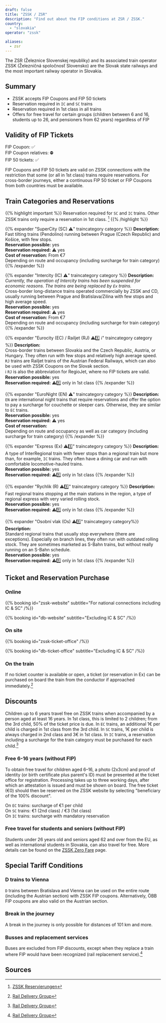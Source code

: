 ```yaml
---
draft: false
title: "ZSSK / ZSR"
description: "Find out about the FIP conditions at ZSR / ZSSK."
country:
  - "slovakia"
operator: "zssk"

aliases:
  - zsr
---
```


The ZSR (Železnice Slovenskej republiky) and its associated train operator ZSSK (Železničná spoločnosť Slovensko) are the Slovak state railways and the most important railway operator in Slovakia.

## Summary

- ZSSK accepts FIP Coupons and FIP 50 tickets
- Reservation required in `IC` and `SC` trains
- Reservation required in 1st class in all trains
- Offers for free travel for certain groups (children between 6 and 16, students up to 26, and pensioners from 62 years) regardless of FIP

## Validity of FIP Tickets

FIP Coupon: ✅ \
FIP Coupon relatives: ⛔ \
FIP 50 tickets: ✅

FIP Coupons and FIP 50 tickets are valid on ZSSK connections with the restriction that some (or all in 1st class) trains require reservations. For cross-border journeys, either a continuous FIP 50 ticket or FIP Coupons from both countries must be available.

## Train Categories and Reservations

{{% highlight important %}}
Reservation required for `SC` and `IC` trains. Other ZSSK trains only require a reservation in 1st class. [^2]
{{% /highlight %}}

{{% expander "SuperCity (SC) ⚠️" traincategory category %}}
**Description:** \
Fast tilting trains (Pendolino) running between Prague (Czech Republic) and Košice, with few stops. \
**Reservation possible:** yes \
**Reservation required:** ⚠️ yes \
**Cost of reservation:** From €7 \
Depending on route and occupancy (including surcharge for train category)
{{% /expander %}}

{{% expander "Intercity (IC) ⚠️" traincategory category %}}
**Description:** \
_Currently, the operation of Intercity trains has been suspended for economic reasons. The trains are being replaced by `Ex` trains._ \
Cross-border long-distance trains operated commercially by ZSSK and CD, usually running between Prague and Bratislava/Zilina with few stops and high average speed. \
**Reservation possible:** yes \
**Reservation required:** ⚠️ yes \
**Cost of reservation:** From €7 \
Depending on route and occupancy (including surcharge for train category)
{{% /expander %}}

{{% expander "Eurocity (EC) / Railjet (RJ) ⚠️1️⃣ ℹ️" traincategory category %}}
**Description:** \
Cross-border trains between Slovakia and the Czech Republic, Austria, or Hungary. They often run with few stops and relatively high average speed. `RJ` trains are Railjet trains of the Austrian Federal Railways, which can also be used with ZSSK Coupons on the Slovak section. \
ℹ️ `RJ` is also the abbreviation for RegioJet, where no FIP tickets are valid. \
**Reservation possible:** yes \
**Reservation required:** ⚠️1️⃣ only in 1st class
{{% /expander %}}

{{% expander "EuroNight (EN) ⚠️" traincategory category %}}
**Description:** \
`EN` are international night trains that require reservations and offer the option to pay a surcharge for couchette or sleeper cars. Otherwise, they are similar to `EC` trains. \
**Reservation possible:** yes \
**Reservation required:** ⚠️ yes \
**Cost of reservation:** \
Depending on route and occupancy as well as car category (including surcharge for train category)
{{% /expander %}}

{{% expander "Express (Ex) ⚠️1️⃣" traincategory category %}}
**Description:** \
A type of InterRegional train with fewer stops than a regional train but more than, for example, `IC` trains. They often have a dining car and run with comfortable locomotive-hauled trains. \
**Reservation possible:** yes \
**Reservation required:** ⚠️1️⃣ only in 1st class
{{% /expander %}}

{{% expander "Rychlik (R) ⚠️1️⃣" traincategory category %}}
**Description:** \
Fast regional trains stopping at the main stations in the region, a type of regional express with very varied rolling stock. \
**Reservation possible:** yes \
**Reservation required:** ⚠️1️⃣ only in 1st class
{{% /expander %}}

{{% expander "Osobní vlak (Os) ⚠️1️⃣" traincategory category%}}
**Description:** \
Standard regional trains that usually stop everywhere (there are exceptions). Especially on branch lines, they often run with outdated rolling stock. They are sometimes marketed as S-Bahn trains, but without really running on an S-Bahn schedule. \
**Reservation possible:** yes \
**Reservation required:** ⚠️1️⃣ only in 1st class
{{% /expander %}}

## Ticket and Reservation Purchase

### Online

{{% booking id="zssk-website"
    subtitle="For national connections including IC & SC"
/%}}

{{% booking id="db-website"
    subtitle="Excluding IC & SC"
/%}}

### On site

{{% booking id="zssk-ticket-office" /%}}

{{% booking id="db-ticket-office"
    subtitle="Excluding IC & SC"
/%}}

### On the train

If no ticket counter is available or open, a ticket (or reservation in Ex) can be purchased on board the train from the conductor if approached immediately.[^1]

## Discounts

Children up to 6 years travel free on ZSSK trains when accompanied by a person aged at least 16 years. In 1st class, this is limited to 2 children; from the 3rd child, 50% of the ticket price is due. In `EC` trains, an additional 1€ per child is charged in 1st class from the 3rd child. In `SC` trains, 1€ per child is always charged in 2nd class and 3€ in 1st class. In `IC` trains, a reservation including a surcharge for the train category must be purchased for each child.[^1]

### Free 6-16 years (without FIP)

To obtain free travel for children aged 6–16, a photo (2x3cm) and proof of identity (or birth certificate plus parent's ID) must be presented at the ticket office for registration. Processing takes up to three working days, after which an attestation is issued and must be shown on board. The free ticket (€0) should then be reserved on the ZSSK website by selecting "beneficiary of the 100% discount".

On `EC` trains: surcharge of €1 per child \
On `SC` trains: €1 (2nd class) / €3 (1st class) \
On `IC` trains: surcharge with mandatory reservation

### Free travel for students and seniors (without FIP)

Students under 26 years old and seniors aged 62 and over from the EU, as well as international students in Slovakia, can also travel for free. More details can be found on the [ZSSK Zero Fare](https://www.zssk.sk/en/zero-fare/) page.

## Special Tariff Conditions

### D trains to Vienna

`D` trains between Bratislava and Vienna can be used on the entire route (including the Austrian section) with ZSSK FIP coupons. Alternatively, ÖBB FIP coupons are also valid on the Austrian section.

### Break in the journey

A break in the journey is only possible for distances of 101 km and more.

### Busses and replacement services

Buses are excluded from FIP discounts, except when they replace a train where FIP would have been recognized (rail replacement service).[^1]

## Sources

[^1]: [Rail Delivery Group](https://www.raildeliverygroup.com/rst/europe-and-fip.html)

[^2]: [ZSSK Reservierungen](https://www.zssk.sk/en/seat-reservations)
